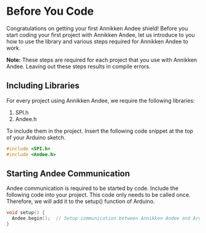 # Before You Code

Congratulations on getting your first Annikken Andee shield! Before you start coding your first project with Annikken Andee, let us introduce to you how to use the library and various steps required for Annikken Andee to work.

**Note:** These steps are required for each project that you use with Annikken Andee. Leaving out these steps results in compile errors.

## Including Libraries

For every project using Annikken Andee, we require the following libraries:

1. SPI.h
2. Andee.h

To include them in the project. Insert the following code snippet at the top of your Arduino sketch.

```cpp
#include <SPI.h>
#include <Andee.h>
```

## Starting Andee Communication

Andee communication is required to be started by code. Include the following code into your project. This code only needs to be called once. Therefore, we will add it to the setup() function of Arduino.

```cpp
void setup() {
  Andee.begin();  // Setup communication between Annikken Andee and Arduino
}
```
